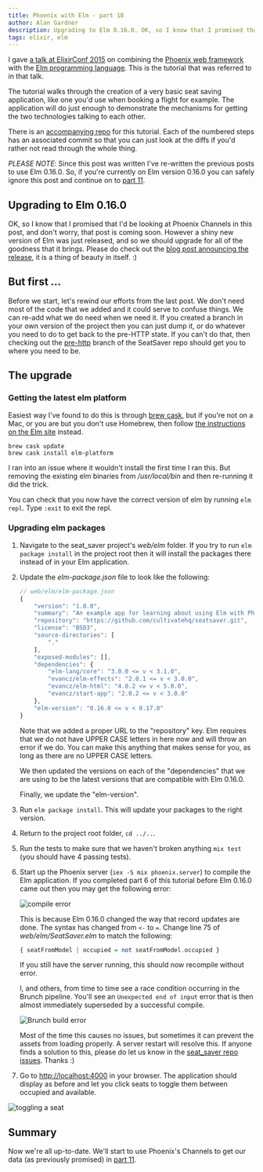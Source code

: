 ```yaml
---
title: Phoenix with Elm - part 10
author: Alan Gardner
description: Upgrading to Elm 0.16.0. OK, so I know that I promised that I'd be looking at Phoenix Channels in this post, and don't worry, that post is coming soon. However a shiny new version of Elm was just released, and so we should upgrade for all of the goodness that it brings.
tags: elixir, elm
---
```


<section class="callout">
  <p>I gave <a href="http://confreaks.tv/videos/elixirconf2015-phoenix-with-elm">a talk at ElixirConf 2015</a> on combining the <a href="http://www.phoenixframework.org/">Phoenix web framework</a> with the <a href="http://elm-lang.org">Elm programming language</a>. This is the tutorial that was referred to in that talk.</p>

  <p>The tutorial walks through the creation of a very basic seat saving application, like one you'd use when booking a flight for example. The application will do just enough to demonstrate the mechanisms for getting the two technologies talking to each other.</p>

  <p>There is an <a href="https://github.com/CultivateHQ/seat_saver-017">accompanying repo</a> for this tutorial. Each of the numbered steps has an associated commit so that you can just look at the diffs if you'd rather not read through the whole thing.</p>
</section>

<section class="callout">
  <em>PLEASE NOTE</em>: Since this post was written I've re-written the previous posts to use Elm 0.16.0. So, if you're currently on Elm version 0.16.0 you can safely ignore this post and continue on to <a href="/posts/phoenix-elm-11">part 11</a>.
</section>

## Upgrading to Elm 0.16.0

OK, so I know that I promised that I'd be looking at Phoenix Channels in this post, and don't worry, that post is coming soon. However a shiny new version of Elm was just released, and so we should upgrade for all of the goodness that it brings. Please do check out the [blog post announcing the release](http://elm-lang.org/blog/compilers-as-assistants), it is a thing of beauty in itself. :)


## But first ...

Before we start, let's rewind our efforts from the last post. We don't need most of the code that we added and it could serve to confuse things. We can re-add what we do need when we need it. If you created a branch in your own version of the project then you can just dump it, or do whatever you need to do to get back to the pre-HTTP state. If you can't do that, then checking out the [pre-http](https://github.com/CultivateHQ/seat_saver/tree/pre-http) branch of the SeatSaver repo should get you to where you need to be.


## The upgrade

### Getting the latest elm platform

Easiest way I've found to do this is through [brew cask](http://caskroom.io/), but if you're not on a Mac, or you are but you don't use Homebrew, then follow [the instructions on the Elm site](http://elm-lang.org/install) instead.

```
brew cask update
brew cask install elm-platform
```

<div class="callout">
  I ran into an issue where it wouldn't install the first time I ran this. But removing the existing elm binaries from <em>/usr/local/bin</em> and then re-running it did the trick.
</div>

You can check that you now have the correct version of elm by running `elm repl`. Type `:exit` to exit the repl.

### Upgrading elm packages

1. Navigate to the seat_saver project's *web/elm* folder. If you try to run `elm package install` in the project root then it will install the packages there instead of in your Elm application.
2. Update the *elm-package.json* file to look like the following:

    ```javascript
    // web/elm/elm-package.json
    {
        "version": "1.0.0",
        "summary": "An example app for learning about using Elm with Phoenix",
        "repository": "https://github.com/cultivatehq/seatsaver.git",
        "license": "BSD3",
        "source-directories": [
            "."
        ],
        "exposed-modules": [],
        "dependencies": {
            "elm-lang/core": "3.0.0 <= v < 3.1.0",
            "evancz/elm-effects": "2.0.1 <= v < 3.0.0",
            "evancz/elm-html": "4.0.2 <= v < 5.0.0",
            "evancz/start-app": "2.0.2 <= v < 3.0.0"
        },
        "elm-version": "0.16.0 <= v < 0.17.0"
    }
    ```

    Note that we added a proper URL to the "repository" key. Elm requires that we do not have UPPER CASE letters in here now and will throw an error if we do. You can make this anything that makes sense for you, as long as there are no UPPER CASE letters.

    We then updated the versions on each of the "dependencies" that we are using to be the latest versions that are compatible with Elm 0.16.0.

    Finally, we update the "elm-version".

3. Run `elm package install`. This will update your packages to the right version.
4. Return to the project root folder, `cd ../..`.
5. Run the tests to make sure that we haven't broken anything `mix test` (you should have 4 passing tests).
6. Start up the Phoenix server (`iex -S mix phoenix.server`) to compile the Elm application. If you completed part 6 of this tutorial before Elm 0.16.0 came out then you may get the following error:

    ![compile error](/images/phoenix-elm/13.png)

    This is because Elm 0.16.0 changed the way that record updates are done. The syntax has changed from `<-` to `=`. Change line 75 of *web/elm/SeatSaver.elm* to match the following:

    ```haskell
    { seatFromModel | occupied = not seatFromModel.occupied }
    ```

    If you still have the server running, this should now recompile without error.

    <div class="callout">
        <p>
            I, and others, from time to time see a race condition occurring in the Brunch pipeline. You'll see an <code>Unexpected end of input</code> error that is then almost immediately superseded by a successful compile.
        </p>
        <img src="/images/phoenix-elm/14.png" alt="Brunch build error" />
        <p>
            Most of the time this causes no issues, but sometimes it can prevent the assets from loading properly. A server restart will resolve this. If anyone finds a solution to this, please do let us know in the <a href="https://github.com/CultivateHQ/seat_saver/issues">seat_saver repo issues</a>. Thanks :)
        </p>
    </div>

7. Go to <http://localhost:4000> in your browser. The application should display as before and let you click seats to toggle them between occupied and available.

  ![toggling a seat](/images/phoenix-elm/9.png)

## Summary

Now we're all up-to-date. We'll start to use Phoenix's Channels to get our data (as previously promised) in [part 11](/posts/phoenix-elm-11).
